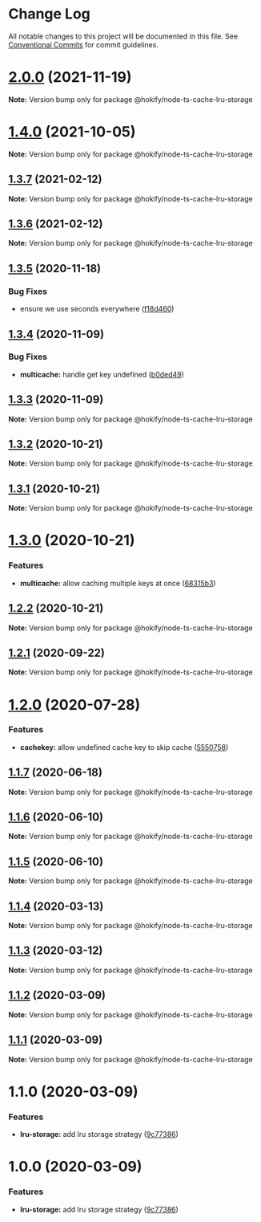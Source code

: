 # Change Log

All notable changes to this project will be documented in this file.
See [Conventional Commits](https://conventionalcommits.org) for commit guidelines.

# [2.0.0](https://github.com/hokify/node-ts-cache/compare/@hokify/node-ts-cache-lru-storage@1.4.0...@hokify/node-ts-cache-lru-storage@2.0.0) (2021-11-19)

**Note:** Version bump only for package @hokify/node-ts-cache-lru-storage





# [1.4.0](https://github.com/hokify/node-ts-cache/compare/@hokify/node-ts-cache-lru-storage@1.3.7...@hokify/node-ts-cache-lru-storage@1.4.0) (2021-10-05)

**Note:** Version bump only for package @hokify/node-ts-cache-lru-storage





## [1.3.7](https://github.com/hokify/node-ts-cache/compare/@hokify/node-ts-cache-lru-storage@1.3.6...@hokify/node-ts-cache-lru-storage@1.3.7) (2021-02-12)

**Note:** Version bump only for package @hokify/node-ts-cache-lru-storage





## [1.3.6](https://github.com/hokify/node-ts-cache/compare/@hokify/node-ts-cache-lru-storage@1.3.5...@hokify/node-ts-cache-lru-storage@1.3.6) (2021-02-12)

**Note:** Version bump only for package @hokify/node-ts-cache-lru-storage





## [1.3.5](https://github.com/hokify/node-ts-cache/compare/@hokify/node-ts-cache-lru-storage@1.3.4...@hokify/node-ts-cache-lru-storage@1.3.5) (2020-11-18)


### Bug Fixes

* ensure we use seconds everywhere ([f18d460](https://github.com/hokify/node-ts-cache/commit/f18d460a8a1f195ca58a92c56c5d3cc7d216b6d9))





## [1.3.4](https://github.com/hokify/node-ts-cache/compare/@hokify/node-ts-cache-lru-storage@1.3.3...@hokify/node-ts-cache-lru-storage@1.3.4) (2020-11-09)


### Bug Fixes

* **multicache:** handle get key undefined ([b0ded49](https://github.com/hokify/node-ts-cache/commit/b0ded498ad988a44ff62566909403268e4b6b288))





## [1.3.3](https://github.com/hokify/node-ts-cache/compare/@hokify/node-ts-cache-lru-storage@1.3.2...@hokify/node-ts-cache-lru-storage@1.3.3) (2020-11-09)

**Note:** Version bump only for package @hokify/node-ts-cache-lru-storage





## [1.3.2](https://github.com/hokify/node-ts-cache/compare/@hokify/node-ts-cache-lru-storage@1.3.1...@hokify/node-ts-cache-lru-storage@1.3.2) (2020-10-21)

**Note:** Version bump only for package @hokify/node-ts-cache-lru-storage





## [1.3.1](https://github.com/hokify/node-ts-cache/compare/@hokify/node-ts-cache-lru-storage@1.3.0...@hokify/node-ts-cache-lru-storage@1.3.1) (2020-10-21)

**Note:** Version bump only for package @hokify/node-ts-cache-lru-storage





# [1.3.0](https://github.com/hokify/node-ts-cache/compare/@hokify/node-ts-cache-lru-storage@1.2.2...@hokify/node-ts-cache-lru-storage@1.3.0) (2020-10-21)


### Features

* **multicache:** allow caching multiple keys at once ([68315b3](https://github.com/hokify/node-ts-cache/commit/68315b3c73f65a62a60ffe5e21921bbd2ea471a6))





## [1.2.2](https://github.com/hokify/node-ts-cache/compare/@hokify/node-ts-cache-lru-storage@1.2.1...@hokify/node-ts-cache-lru-storage@1.2.2) (2020-10-21)

**Note:** Version bump only for package @hokify/node-ts-cache-lru-storage





## [1.2.1](https://github.com/hokify/node-ts-cache/compare/@hokify/node-ts-cache-lru-storage@1.2.0...@hokify/node-ts-cache-lru-storage@1.2.1) (2020-09-22)

**Note:** Version bump only for package @hokify/node-ts-cache-lru-storage





# [1.2.0](https://github.com/hokify/node-ts-cache/compare/@hokify/node-ts-cache-lru-storage@1.1.7...@hokify/node-ts-cache-lru-storage@1.2.0) (2020-07-28)


### Features

* **cachekey:** allow undefined cache key to skip cache ([5550758](https://github.com/hokify/node-ts-cache/commit/555075821c6e581aebb41c76cb6b81fe56724f98))





## [1.1.7](https://github.com/hokify/node-ts-cache/compare/@hokify/node-ts-cache-lru-storage@1.1.6...@hokify/node-ts-cache-lru-storage@1.1.7) (2020-06-18)

**Note:** Version bump only for package @hokify/node-ts-cache-lru-storage





## [1.1.6](https://github.com/hokify/node-ts-cache/compare/@hokify/node-ts-cache-lru-storage@1.1.5...@hokify/node-ts-cache-lru-storage@1.1.6) (2020-06-10)

**Note:** Version bump only for package @hokify/node-ts-cache-lru-storage





## [1.1.5](https://github.com/hokify/node-ts-cache/compare/@hokify/node-ts-cache-lru-storage@1.1.4...@hokify/node-ts-cache-lru-storage@1.1.5) (2020-06-10)

**Note:** Version bump only for package @hokify/node-ts-cache-lru-storage





## [1.1.4](https://github.com/hokify/node-ts-cache/compare/@hokify/node-ts-cache-lru-storage@1.1.3...@hokify/node-ts-cache-lru-storage@1.1.4) (2020-03-13)

**Note:** Version bump only for package @hokify/node-ts-cache-lru-storage





## [1.1.3](https://github.com/hokify/node-ts-cache/compare/@hokify/node-ts-cache-lru-storage@1.1.2...@hokify/node-ts-cache-lru-storage@1.1.3) (2020-03-12)

**Note:** Version bump only for package @hokify/node-ts-cache-lru-storage





## [1.1.2](https://github.com/hokify/node-ts-cache/compare/@hokify/node-ts-cache-lru-storage@1.1.1...@hokify/node-ts-cache-lru-storage@1.1.2) (2020-03-09)

**Note:** Version bump only for package @hokify/node-ts-cache-lru-storage





## [1.1.1](https://github.com/hokify/node-ts-cache/compare/@hokify/node-ts-cache-lru-storage@1.1.0...@hokify/node-ts-cache-lru-storage@1.1.1) (2020-03-09)

**Note:** Version bump only for package @hokify/node-ts-cache-lru-storage





# 1.1.0 (2020-03-09)


### Features

* **lru-storage:** add lru storage strategy ([9c77386](https://github.com/hokify/node-ts-cache/commit/9c77386bba9ca4fd9de409cb69709d6501a807e7))





# 1.0.0 (2020-03-09)


### Features

* **lru-storage:** add lru storage strategy ([9c77386](https://github.com/hokify/node-ts-cache/commit/9c77386bba9ca4fd9de409cb69709d6501a807e7))
